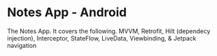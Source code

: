 # Notes App - Android 
The Notes App. It covers the following. MVVM, Retrofit, Hilt (dependecy injection), Interceptor, StateFlow, LiveData, Viewbinding, &amp; Jetpack navigation
